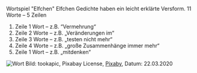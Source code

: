 Wortspiel "Elfchen"
Elfchen Gedichte haben ein leicht erklärte Versform. 11 Worte – 5 Zeilen

1. Zeile 1 Wort –  z.B.	“Vermehrung“
2. Zeile 2 Worte – z.B. „Veränderungen im“
3. Zeile 3 Worte – z.B. „testen nicht mehr“
4. Zeile 4 Worte – z.B. „große Zusammenhänge immer mehr“
5. Zeile 1 Wort –  z.B. „mitdenken“

![Wort](https://cdn.pixabay.com/photo/2015/09/09/20/50/writing-933262_1280.jpg)
Bild: tookapic, Pixabay License, [Pixaby](https://pixabay.com/de/photos/schreiben-notizen-stift-hand-933262/), Datum: 22.03.2020
